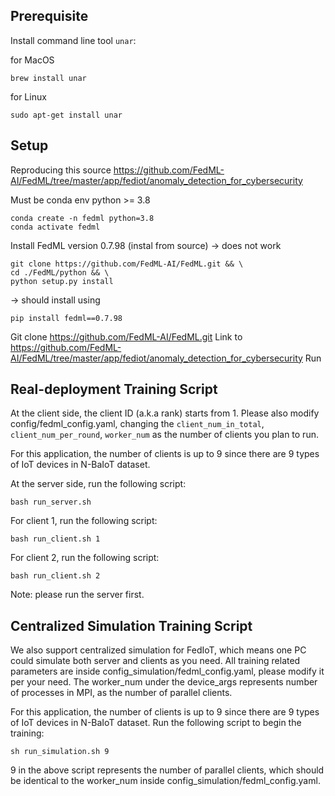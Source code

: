 ## Prerequisite
Install command line tool `unar`: 

for MacOS
```
brew install unar
```
for Linux
```
sudo apt-get install unar
```
## Setup
Reproducing this source https://github.com/FedML-AI/FedML/tree/master/app/fediot/anomaly_detection_for_cybersecurity

Must be conda env python >= 3.8

```
conda create -n fedml python=3.8
conda activate fedml
```

Install FedML version 0.7.98 (instal from source) -> does not work

```
git clone https://github.com/FedML-AI/FedML.git && \
cd ./FedML/python && \
python setup.py install
```
-> should install using 
```
pip install fedml==0.7.98
```
Git clone https://github.com/FedML-AI/FedML.git
Link to https://github.com/FedML-AI/FedML/tree/master/app/fediot/anomaly_detection_for_cybersecurity
Run

## Real-deployment Training Script

At the client side, the client ID (a.k.a rank) starts from 1.
Please also modify config/fedml_config.yaml, changing the `client_num_in_total`, `client_num_per_round`, `worker_num` 
as the number of clients you plan to run.

For this application, the number of clients is up to 9 since there are 9 types of IoT devices in N-BaIoT dataset.

At the server side, run the following script:
```
bash run_server.sh
```

For client 1, run the following script:
```
bash run_client.sh 1
```
For client 2, run the following script:
```
bash run_client.sh 2
```
Note: please run the server first.

## Centralized Simulation Training Script

We also support centralized simulation for FedIoT, which means one PC could simulate both server and clients as you need.
All training related parameters are inside config_simulation/fedml_config.yaml, please modify it per your need.
The worker_num under the device_args represents number of processes in MPI, as the number of parallel clients.

For this application, the number of clients is up to 9 since there are 9 types of IoT devices in N-BaIoT dataset.
Run the following script to begin the training:
```
sh run_simulation.sh 9
```
9 in the above script represents the number of parallel clients, which should be identical to the worker_num inside config_simulation/fedml_config.yaml.


